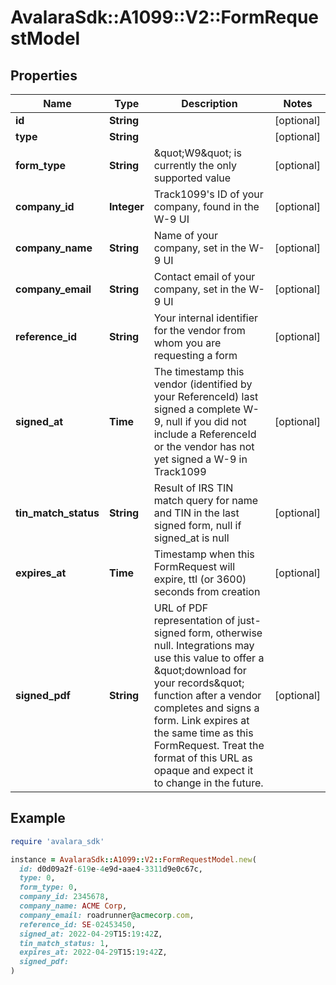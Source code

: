 # AvalaraSdk::A1099::V2::FormRequestModel

## Properties

| Name | Type | Description | Notes |
| ---- | ---- | ----------- | ----- |
| **id** | **String** |  | [optional] |
| **type** | **String** |  | [optional] |
| **form_type** | **String** | \&quot;W9\&quot; is currently the only supported value | [optional] |
| **company_id** | **Integer** | Track1099&#39;s ID of your company, found in the W-9 UI | [optional] |
| **company_name** | **String** | Name of your company, set in the W-9 UI | [optional] |
| **company_email** | **String** | Contact email of your company, set in the W-9 UI | [optional] |
| **reference_id** | **String** | Your internal identifier for the vendor from whom you are requesting a form | [optional] |
| **signed_at** | **Time** | The timestamp this vendor (identified by your ReferenceId) last signed a complete W-9, null if you did not include a ReferenceId or the vendor has not yet signed a W-9 in Track1099 | [optional] |
| **tin_match_status** | **String** | Result of IRS TIN match query for name and TIN in the last signed form, null if signed_at is null | [optional] |
| **expires_at** | **Time** | Timestamp when this FormRequest will expire, ttl (or 3600) seconds from creation | [optional] |
| **signed_pdf** | **String** | URL of PDF representation of just-signed form, otherwise null. Integrations may use this value to offer a \&quot;download for your records\&quot; function after a vendor completes and signs a form. Link expires at the same time as this FormRequest. Treat the format of this URL as opaque and expect it to change in the future. | [optional] |

## Example

```ruby
require 'avalara_sdk'

instance = AvalaraSdk::A1099::V2::FormRequestModel.new(
  id: d0d09a2f-619e-4e9d-aae4-3311d9e0c67c,
  type: 0,
  form_type: 0,
  company_id: 2345678,
  company_name: ACME Corp,
  company_email: roadrunner@acmecorp.com,
  reference_id: SE-02453450,
  signed_at: 2022-04-29T15:19:42Z,
  tin_match_status: 1,
  expires_at: 2022-04-29T15:19:42Z,
  signed_pdf: 
)
```

